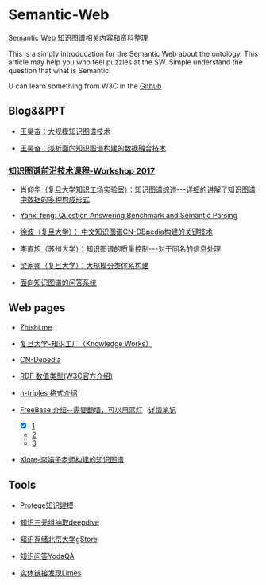 # Semantic-Web
Semantic Web 知识图谱相关内容和资料整理

This is a simply introducation for the Semantic Web about the ontology. This article may help you who feel puzzles at the SW. Simple understand the question that what is Semantic!  

U can learn something from W3C in the [Github](https://github.com/webcc/s3n "s3n")

## Blog&&PPT
- [王昊奋：大规模知识图谱技术](http://blog.sciencenet.cn/blog-1225851-801901.html)

- [王昊奋：浅析面向知识图谱构建的数据融合技术](http://kw.fudan.edu.cn/resources/ppt/11-%E7%8E%8B%E6%98%8A%E5%A5%8B-Some%20Recent%20Work%20on%20Knowledge%20Fusion.pdf)

### [知识图谱前沿技术课程-Workshop 2017](http://kw.fudan.edu.cn/workshop/intro2017)

- [肖仰华（复旦大学知识工场实验室）：知识图谱综述---详细的讲解了知识图谱中数据的多种构成形式](http://kw.fudan.edu.cn/resources/ppt/workshop2017/%E7%9F%A5%E8%AF%86%E5%9B%BE%E8%B0%B1%E7%BB%BC%E8%BF%B0.pdf)

- [Yanxi feng: Question Answering Benchmark and Semantic Parsing](http://kw.fudan.edu.cn/resources/ppt/workshop2017/yanxifeng.pdf)

- [徐波（复旦大学）： 中文知识图谱CN-DBpedia构建的关键技术](http://kw.fudan.edu.cn/resources/ppt/workshop2017/%E5%A4%A7%E8%A7%84%E6%A8%A1%E7%99%BE%E7%A7%91%E7%9F%A5%E8%AF%86%E5%9B%BE%E8%B0%B1%E6%9E%84%E5%BB%BA.pdf)

- [李直旭（苏州大学）：知识图谱的质量控制---对于同名的信息处理](http://kw.fudan.edu.cn/resources/ppt/workshop2017/%E7%9F%A5%E8%AF%86%E5%9B%BE%E8%B0%B1%E7%9A%84%E8%B4%A8%E9%87%8F%E6%8E%A7%E5%88%B6.pdf)

- [梁家卿（复旦大学）：大规模分类体系构建](http://kw.fudan.edu.cn/resources/ppt/workshop2017/%E5%A4%A7%E8%A7%84%E6%A8%A1%E5%88%86%E7%B1%BB%E4%BD%93%E7%B3%BB%E6%9E%84%E5%BB%BA.pdf)

- [面向知识图谱的问答系统](http://kw.fudan.edu.cn/resources/ppt/workshop2017/%E9%9D%A2%E5%90%91%E7%9F%A5%E8%AF%86%E5%9B%BE%E8%B0%B1%E7%9A%84%E9%97%AE%E7%AD%94%E7%B3%BB%E7%BB%9F.pdf)

## Web pages

- [Zhishi.me](http://zhishi.me/)

- [复旦大学-知识工厂（Knowledge Works）](http://kw.fudan.edu.cn/)

- [CN-Depedia](http://kw.fudan.edu.cn/cndbpedia/search/)

- [RDF 数值类型(W3C官方介绍)](https://www.w3.org/TR/rdf11-concepts/#section-triples)

- [n-triples 格式介绍](https://www.w3.org/TR/n-triples/)

- [FreeBase 介绍--需要翻墙，可以用蓝灯](https://developers.google.com/freebase/)   [详情笔记](https://github.com/aqzwy/Semantic-Web/blob/master/file/FreeBase%20data%20dump.md)

  - [x] [1](http://blog.csdn.net/hagen666/article/details/54838454)  
  *  [2](https://developers.google.com/freebase/#freebase-rdf-dumps)  
  *  [3](http://www.ruanyifeng.com/blog/2007/05/freebase_com.html) 
  
- [Xlore-李娟子老师构建的知识图谱](http://xlore.org/)

## Tools
* [Protege知识建模](https://protege.stanford.edu/)

* [知识三元组抽取deepdive](http://openkg.cn/tool/cn-deepdive)

* [知识存储北京大学gStore](http://openkg.cn/tool/gstore)

* [知识问答YodaQA](http://openkg.cn/tool/yodaqa-qa)

* [实体链接发现Limes](http://openkg.cn/tool/limes)

